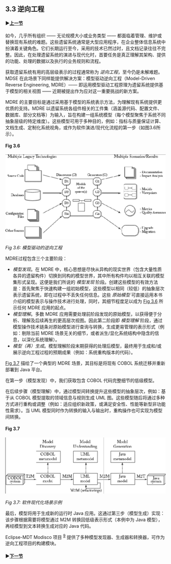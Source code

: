 ## 3.3 逆向工程

#### ▶[上一节](2.md)

如今，几乎所有组织 —— 无论规模大小或业务类型 —— 都面临着管理、维护或替换现有系统的难题。这些遗留系统通常是大型应用程序，在企业整体信息系统中扮演着关键角色。它们长期运行至今，采用的技术已然过时，且文档记录往往不完整。因此，在处理遗留系统的演进与现代化时，首要任务是真正理解其架构、提供的功能、处理的数据以及执行的业务规则和流程。

获取遗留系统有用的高层级表示的过程通常称为 *逆向工程*，至今仍是未解难题。MDSE 在此场景下同样能提供解决方案：模型驱动逆向工程（Model-Driven Reverse Engineering, MDRE）—— 即运用模型驱动工程原理为遗留系统提供基于模型的相关视图 —— 近期被提出作为应对这一重要挑战的新方案。

MDRE 的主要目标是通过采用基于模型的系统表示方法，为理解现有系统提供更优质的支持。MDRE 以遗留系统各组件相关的工件集（涵盖源代码、配置文件、数据库、部分文档等）为输入，旨在构建一组系统模型（每个模型聚焦于系统不同抽象层级的特定维度）。这些模型可用于多种目的，例如：指标与质量保证计算、文档生成、定制化系统视角，或作为软件演进/现代化流程的第一步（如图3.6所示）。

#### Fig 3.6
![Fig 3.6](../img/fig3.6.png)

*Fig 3.6: 模型驱动的逆向工程*

MDRE过程包含三个主要阶段：

- *模型发现*。在 MDRE 中，核心思想是尽快从异构的现实世界（包含大量性质各异的遗留构件）切换到同构的模型世界，其中所有构件均以相互关联的模型集形式呈现。这便是我们所说的 *模型发现* 阶段。创建这些模型的有效方法是：首先聚焦于快速构建一组初始模型，这些模型以相同（较低）的抽象层次表示遗留系统，即在过程中不丢失任何信息。这些 *原始模型* 可直接运用本书介绍的模型表示与操作技术进行处理，同时，其细节程度足以成为 [Fig 3.6](#fig-36) 所示任何 MDRE 应用的起点。
- *模型理解*。多数 MDRE 应用需要处理前阶段发现的原始模型，以获得便于分析、理解及后续再生的更高层次视图。因此第二阶段即 *模型理解* 阶段，通过模型操作技术链条对原始模型进行查询与转换，生成更易管理的表示形式（例如：剔除当前 MDRE 场景无关的细节，或者派生/显化系统结构中隐含的信息，以深化系统理解）。
- *模型（再）生成*。模型理解阶段末期获得的处理后模型，最终用于生成和/或展示逆向工程过程的预期成果（例如：系统重构版本的代码）。

[Fig 3.7](#fig-37) 描绘了一个典型的 MDRE 场景，其目标是将现有 COBOL 系统迁移并重新部署到 Java 平台。

在第一步（模型发现）中，我们获取包含 COBOL 代码完整细节的低级模型。

在后续步骤（模型理解）中，通过模型间转换提升这些模型的抽象层次，例如：基于从 COBOL 模型提取的领域信息与规则生成 UML 图。这些模型随后将通过多种方式进行重构或调整（例如：适应组织新政策，或满足安全性、性能等新型非功能性需求）。当 UML 模型同时作为转换的输入与输出时，重构操作也可实现为模型间转换。

#### Fig 3.7
![Fig 3.6](../img/fig3.7.png)

*Fig 3.7: 软件现代化场景示例*

最后，模型将用于生成新的运行时 Java 应用。这通过第三步（模型生成）实现：该步骤根据需要将模型通过 M2M 转换回低级表示形式（本例中为 Java 模型），再经模型到文本转换生成对应的 Java 代码。

Eclipse-MDT Modisco 项目 <sup>[9](0.md#9)</sup> 提供了多种模型发现器、生成器和转换器，可作为逆向工程项目的构建模块。

#### ▶[下一节](4.md)
